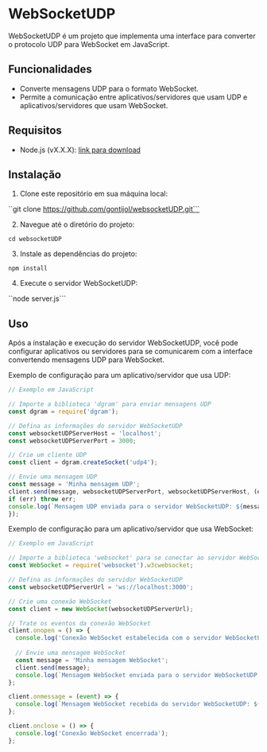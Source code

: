 # WebSocketUDP

WebSocketUDP é um projeto que implementa uma interface para converter o protocolo UDP para WebSocket em JavaScript.

## Funcionalidades

- Converte mensagens UDP para o formato WebSocket.
- Permite a comunicação entre aplicativos/servidores que usam UDP e aplicativos/servidores que usam WebSocket.

## Requisitos

- Node.js (vX.X.X): [link para download](https://nodejs.org)

## Instalação

1. Clone este repositório em sua máquina local:

``git clone https://github.com/gontijol/websocketUDP.git```


2. Navegue até o diretório do projeto:

``cd websocketUDP``

3. Instale as dependências do projeto:

``npm install``


4. Execute o servidor WebSocketUDP:

``node server.js```


## Uso

Após a instalação e execução do servidor WebSocketUDP, você pode configurar aplicativos ou servidores para se comunicarem com a interface convertendo mensagens UDP para WebSocket.

Exemplo de configuração para um aplicativo/servidor que usa UDP:

```javascript
// Exemplo em JavaScript

// Importe a biblioteca 'dgram' para enviar mensagens UDP
const dgram = require('dgram');

// Defina as informações do servidor WebSocketUDP
const websocketUDPServerHost = 'localhost';
const websocketUDPServerPort = 3000;

// Crie um cliente UDP
const client = dgram.createSocket('udp4');

// Envie uma mensagem UDP
const message = 'Minha mensagem UDP';
client.send(message, websocketUDPServerPort, websocketUDPServerHost, (err) => {
if (err) throw err;
console.log(`Mensagem UDP enviada para o servidor WebSocketUDP: ${message}`);
});
```

Exemplo de configuração para um aplicativo/servidor que usa WebSocket:

```javascript
// Exemplo em JavaScript

// Importe a biblioteca 'websocket' para se conectar ao servidor WebSocketUDP
const WebSocket = require('websocket').w3cwebsocket;

// Defina as informações do servidor WebSocketUDP
const websocketUDPServerUrl = 'ws://localhost:3000';

// Crie uma conexão WebSocket
const client = new WebSocket(websocketUDPServerUrl);

// Trate os eventos da conexão WebSocket
client.onopen = () => {
  console.log('Conexão WebSocket estabelecida com o servidor WebSocketUDP');
  
  // Envie uma mensagem WebSocket
  const message = 'Minha mensagem WebSocket';
  client.send(message);
  console.log(`Mensagem WebSocket enviada para o servidor WebSocketUDP: ${message}`);
};

client.onmessage = (event) => {
  console.log(`Mensagem WebSocket recebida do servidor WebSocketUDP: ${event.data}`);
};

client.onclose = () => {
  console.log('Conexão WebSocket encerrada');
};
```


